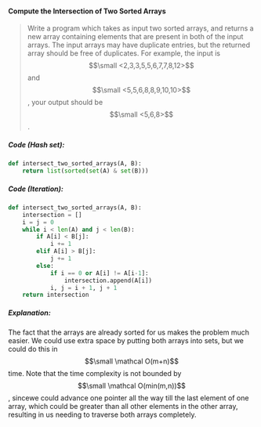 #### Compute the Intersection of Two Sorted Arrays

> Write a program which takes as input two sorted arrays, and returns a new array containing elements that are present in both of the input arrays. The input arrays may have duplicate entries, but the returned array should be free of duplicates. For example, the input is $$\small <2,3,3,5,5,6,7,7,8,12>$$ and $$\small <5,5,6,8,8,9,10,10>$$, your output should be $$\small <5,6,8>$$.

##### Code \(Hash set\):

```py
def intersect_two_sorted_arrays(A, B):
    return list(sorted(set(A) & set(B)))
```

##### Code \(Iteration\):

```py
def intersect_two_sorted_arrays(A, B):
    intersection = []
    i = j = 0
    while i < len(A) and j < len(B):
        if A[i] < B[j]:
            i += 1
        elif A[i] > B[j]:
            j += 1
        else:
            if i == 0 or A[i] != A[i-1]:
                intersection.append(A[i])
            i, j = i + 1, j + 1
    return intersection
```

##### Explanation:

The fact that the arrays are already sorted for us makes the problem much easier. We could use extra space by putting both arrays into sets, but we could do this in $$\small \mathcal O(m+n)$$ time. Note that the time complexity is not bounded by $$\small \mathcal O(min(m,n))$$, sincewe could advance one pointer all the way till the last element of one array, which could be greater than all other elements in the other array, resulting in us needing to traverse both arrays completely. 

